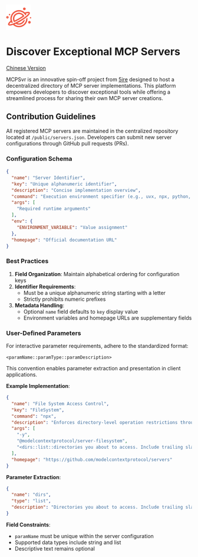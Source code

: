 <img src="./public/logo.png" width="68" alt="mcpsvr logo"/>

# Discover Exceptional MCP Servers

[Chinese Version](./README_cn.md)

MCPSvr is an innovative spin-off project from  [5ire](http://github.com/nanbingxyz/5ire) designed to host a decentralized directory of MCP server implementations. This platform empowers developers to discover exceptional tools while offering a streamlined process for sharing their own MCP server creations.

## Contribution Guidelines

All registered MCP servers are maintained in the centralized repository located at `/public/servers.json`. Developers can submit new server configurations through GitHub pull requests (PRs).

### Configuration Schema
```json
{
  "name": "Server Identifier",
  "key": "Unique alphanumeric identifier",
  "description": "Concise implementation overview",
  "command": "Execution environment specifier (e.g., uvx, npx, python, node)",
  "args": [
    "Required runtime arguments"
  ],
  "env": {
    "ENVIRONMENT_VARIABLE": "Value assignment"
  },
  "homepage": "Official documentation URL"
}
```

### Best Practices

1. **Field Organization**: Maintain alphabetical ordering for configuration keys
2. **Identifier Requirements**:
   - Must be a unique alphanumeric string starting with a letter
   - Strictly prohibits numeric prefixes
3. **Metadata Handling**:
   - Optional `name` field defaults to `key` display value
   - Environment variables and homepage URLs are supplementary fields

### User-Defined Parameters

For interactive parameter requirements, adhere to the standardized format:
```
<paramName::paramType::paramDescription>
```
This convention enables parameter extraction and presentation in client applications.

**Example Implementation**:
```json
{
  "name": "File System Access Control",
  "key": "FileSystem",
  "command": "npx",
  "description": "Enforces directory-level operation restrictions through specified arguments",
  "args": [
    "-y",
    "@modelcontextprotocol/server-filesystem",
    "<dirs::list::directories you about to access. Include trailing slash>"
  ],
  "homepage": "https://github.com/modelcontextprotocol/servers"
}
```
**Parameter Extraction**:
```json
{
  "name": "dirs",
  "type": "list",
  "description": "Directories you about to access. Include trailing slash"
}
```

**Field Constraints**:
- `paramName` must be unique within the server configuration
- Supported data types include string and list
- Descriptive text remains optional